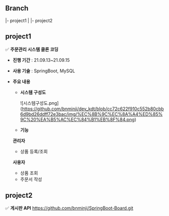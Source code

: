 ## Branch
|- project1
|
|- project2

## **project1**
✅ **주문관리 시스템 클론 코딩**
- **진행 기간** : 21.09.13~21.09.15
- **사용 기술** : SpringBoot, MySQL
- **주요 내용** 
  - **시스템 구성도**
  
    ![시스템구성도.png]
    (https://github.com/bnminji/dev_kdt/blob/cc72c622f910c552b80cbb6d9bd26ddff72e3bac/img/%EC%8B%9C%EC%8A%A4%ED%85%9C%20%EA%B5%AC%EC%84%B1%EB%8F%84.png)

  - **기능**

  **관리자**
  - 상품 등록/조회
  
  **사용자**
  - 상품 조회 
  - 주문서 작성 
  
## **project2**
✅ **게시판 API**
https://github.com/bnminji/SpringBoot-Board.git
